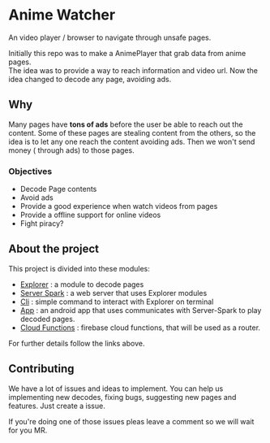 # Anime Watcher
An video player / browser to navigate through unsafe pages.

Initially this repo was to make a AnimePlayer that grab data from anime pages.  
The idea was to provide a way to reach information and video url.
Now the idea changed to decode any page, avoiding ads.

## Why
Many pages have **tons of ads** before the user be able to reach out the content.
Some of these pages are stealing content from the others, so the idea is to let any one reach the content avoiding ads.
Then we won't send money ( through ads) to those pages.

### Objectives
* Decode Page contents
* Avoid ads
* Provide a good experience when watch videos from pages
* Provide a offline support for online videos
* Fight piracy?

## About the project

This project is divided into these modules:
* [Explorer](/explorer) : a module to decode pages
* [Server Spark](/server-spark) : a web server that uses Explorer modules
* [Cli](/cli) : simple command to interact with Explorer on terminal
* [App](app) : an android app that uses communicates with Server-Spark to
play decoded pages.
* [Cloud Functions](/cloudfunctions) : firebase cloud functions, that will
be used as a router.

For further details follow the links above.

## Contributing
We have a lot of issues and ideas to implement.
You can help us implementing new decodes, fixing bugs, suggesting new pages and features.
Just create a issue.

If you're doing one of those issues pleas leave a comment so we will wait for you MR.
